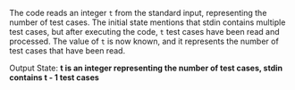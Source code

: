 The code reads an integer `t` from the standard input, representing the number of test cases. The initial state mentions that stdin contains multiple test cases, but after executing the code, `t` test cases have been read and processed. The value of `t` is now known, and it represents the number of test cases that have been read.

Output State: **t is an integer representing the number of test cases, stdin contains t - 1 test cases**